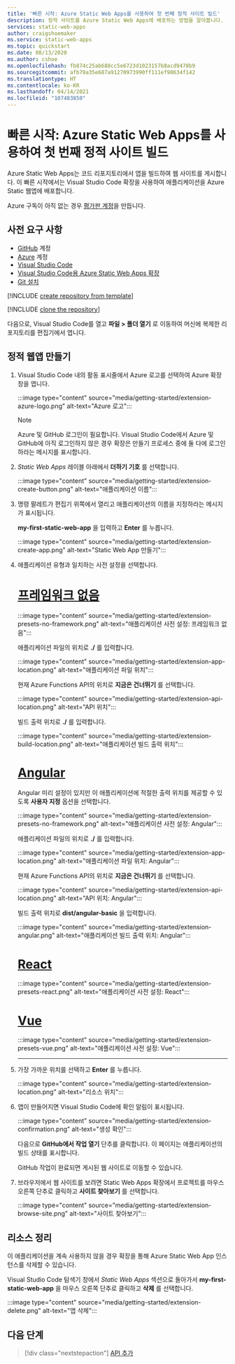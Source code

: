 ```yaml
---
title: '빠른 시작: Azure Static Web Apps를 사용하여 첫 번째 정적 사이트 빌드'
description: 정적 사이트를 Azure Static Web Apps에 배포하는 방법을 알아봅니다.
services: static-web-apps
author: craigshoemaker
ms.service: static-web-apps
ms.topic: quickstart
ms.date: 08/13/2020
ms.author: cshoe
ms.openlocfilehash: fb874c25ab688cc5e6723d1023157b8acd9478b9
ms.sourcegitcommit: afb79a35e687a91270973990ff111ef90634f142
ms.translationtype: HT
ms.contentlocale: ko-KR
ms.lasthandoff: 04/14/2021
ms.locfileid: "107483850"
---
```

# <a name="quickstart-building-your-first-static-site-with-azure-static-web-apps"></a>빠른 시작: Azure Static Web Apps를 사용하여 첫 번째 정적 사이트 빌드

Azure Static Web Apps는 코드 리포지토리에서 앱을 빌드하여 웹 사이트를 게시합니다. 이 빠른 시작에서는 Visual Studio Code 확장을 사용하여 애플리케이션을 Azure Static 웹앱에 배포합니다.

Azure 구독이 아직 없는 경우 [평가판 계정](https://azure.microsoft.com/free)을 만듭니다.

## <a name="prerequisites"></a>사전 요구 사항

- [GitHub](https://github.com) 계정
- [Azure](https://portal.azure.com) 계정
- [Visual Studio Code](https://code.visualstudio.com)
- [Visual Studio Code용 Azure Static Web Apps 확장](https://marketplace.visualstudio.com/items?itemName=ms-azuretools.vscode-azurestaticwebapps)
- [Git 설치](https://www.git-scm.com/downloads)

[!INCLUDE [create repository from template](../../includes/static-web-apps-get-started-create-repo.md)]

[!INCLUDE [clone the repository](../../includes/static-web-apps-get-started-clone-repo.md)]

다음으로, Visual Studio Code를 열고 **파일 > 폴더 열기** 로 이동하여 머신에 복제한 리포지토리를 편집기에서 엽니다.

## <a name="create-a-static-web-app"></a>정적 웹앱 만들기

1. Visual Studio Code 내의 활동 표시줄에서 Azure 로고를 선택하여 Azure 확장 창을 엽니다.

    :::image type="content" source="media/getting-started/extension-azure-logo.png" alt-text="Azure 로고":::

    > [!NOTE]
    > Azure 및 GitHub 로그인이 필요합니다. Visual Studio Code에서 Azure 및 GitHub에 아직 로그인하지 않은 경우 확장은 만들기 프로세스 중에 둘 다에 로그인하라는 메시지를 표시합니다.

1. _Static Web Apps_ 레이블 아래에서 **더하기 기호** 를 선택합니다.

    :::image type="content" source="media/getting-started/extension-create-button.png" alt-text="애플리케이션 이름":::

1. 명령 팔레트가 편집기 위쪽에서 열리고 애플리케이션의 이름을 지정하라는 메시지가 표시됩니다.

    **my-first-static-web-app** 을 입력하고 **Enter** 를 누릅니다.

    :::image type="content" source="media/getting-started/extension-create-app.png" alt-text="Static Web App 만들기":::

1. 애플리케이션 유형과 일치하는 사전 설정을 선택합니다.

    # <a name="no-framework"></a>[프레임워크 없음](#tab/vanilla-javascript)
    :::image type="content" source="media/getting-started/extension-presets-no-framework.png" alt-text="애플리케이션 사전 설정: 프레임워크 없음":::

    애플리케이션 파일의 위치로 **./** 를 입력합니다.

    :::image type="content" source="media/getting-started/extension-app-location.png" alt-text="애플리케이션 파일 위치":::

    현재 Azure Functions API의 위치로 **지금은 건너뛰기** 를 선택합니다.

    :::image type="content" source="media/getting-started/extension-api-location.png" alt-text="API 위치":::

    빌드 출력 위치로 **./** 를 입력합니다.

    :::image type="content" source="media/getting-started/extension-build-location.png" alt-text="애플리케이션 빌드 출력 위치":::

    # <a name="angular"></a>[Angular](#tab/angular)

    Angular 미리 설정이 있지만 이 애플리케이션에 적절한 출력 위치를 제공할 수 있도록 **사용자 지정** 옵션을 선택합니다.

    :::image type="content" source="media/getting-started/extension-presets-no-framework.png" alt-text="애플리케이션 사전 설정: Angular":::

    애플리케이션 파일의 위치로 **./** 를 입력합니다.

    :::image type="content" source="media/getting-started/extension-app-location.png" alt-text="애플리케이션 파일 위치: Angular":::

    현재 Azure Functions API의 위치로 **지금은 건너뛰기** 를 선택합니다.

    :::image type="content" source="media/getting-started/extension-api-location.png" alt-text="API 위치: Angular":::

    빌드 출력 위치로 **dist/angular-basic** 을 입력합니다.

    :::image type="content" source="media/getting-started/extension-angular.png" alt-text="애플리케이션 빌드 출력 위치: Angular":::

    # <a name="react"></a>[React](#tab/react)

    :::image type="content" source="media/getting-started/extension-presets-react.png" alt-text="애플리케이션 사전 설정: React":::

    # <a name="vue"></a>[Vue](#tab/vue)

    :::image type="content" source="media/getting-started/extension-presets-vue.png" alt-text="애플리케이션 사전 설정: Vue":::

    ---

1. 가장 가까운 위치를 선택하고 **Enter** 를 누릅니다.

    :::image type="content" source="media/getting-started/extension-location.png" alt-text="리소스 위치":::

1. 앱이 만들어지면 Visual Studio Code에 확인 알림이 표시됩니다.

    :::image type="content" source="media/getting-started/extension-confirmation.png" alt-text="생성 확인":::

    다음으로 **GitHub에서 작업 열기** 단추를 클릭합니다. 이 페이지는 애플리케이션의 빌드 상태를 표시합니다.

    GitHub 작업이 완료되면 게시된 웹 사이트로 이동할 수 있습니다.

1. 브라우저에서 웹 사이트를 보려면 Static Web Apps 확장에서 프로젝트를 마우스 오른쪽 단추로 클릭하고 **사이트 찾아보기** 를 선택합니다.

    :::image type="content" source="media/getting-started/extension-browse-site.png" alt-text="사이트 찾아보기":::

## <a name="clean-up-resources"></a>리소스 정리

이 애플리케이션을 계속 사용하지 않을 경우 확장을 통해 Azure Static Web App 인스턴스를 삭제할 수 있습니다.

Visual Studio Code 탐색기 창에서 _Static Web Apps_ 섹션으로 돌아가서 **my-first-static-web-app** 을 마우스 오른쪽 단추로 클릭하고 **삭제** 를 선택합니다.

:::image type="content" source="media/getting-started/extension-delete.png" alt-text="앱 삭제":::

## <a name="next-steps"></a>다음 단계

> [!div class="nextstepaction"]
> [API 추가](add-api.md)
